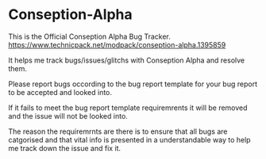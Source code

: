 # Conseption-Alpha
This is the Official Conseption Alpha Bug Tracker.
https://www.technicpack.net/modpack/conseption-alpha.1395859

It helps me track bugs/issues/glitchs with Conseption Alpha and resolve them.

Please report bugs occording to the bug report template for your bug report to be accepted and looked into.

If it fails to meet the bug report template requiremrents it will be removed and the issue will not be looked into.

The reason the requiremrnts are there is to ensure that all bugs are catgorised and that vital info is presented in a understandable way to help me track down the issue and fix it.
